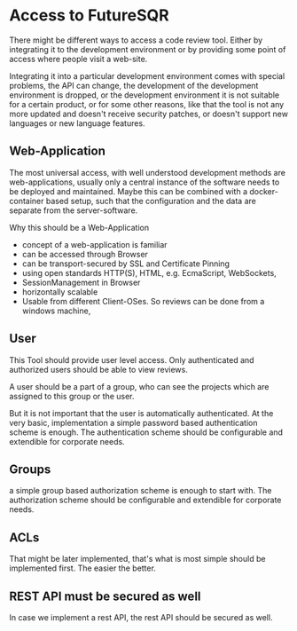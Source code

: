 # Access to FutureSQR

There might be different ways to access a code review tool. Either by integrating it to the 
development environment or by providing some point of access where people visit a web-site.

Integrating it into a particular development environment comes with special problems, the
API can change, the development of the development environment is dropped, or the development
environment it is not suitable for a certain product, or for some other reasons, like that
the tool is not any more updated and doesn't receive security patches, or doesn't support 
new languages or new language features.

## Web-Application

The most universal access, with well understood development methods are web-applications,
usually only a central instance of the software needs to be deployed and maintained. Maybe 
this can be combined with a docker-container based setup, such that the configuration and
the data are separate from the server-software.

Why this should be a Web-Application

* concept of a web-application is familiar
* can be accessed through Browser
* can be transport-secured by SSL and Certificate Pinning 
* using open standards HTTP(S), HTML, e.g. EcmaScript, WebSockets, 
* SessionManagement in Browser
* horizontally scalable
* Usable from different Client-OSes. So reviews can be done from a windows machine, 

## User

This Tool should provide user level access. Only authenticated and authorized users should be
able to view reviews.

A user should be a part of a group, who can see the projects which are assigned to this group
or the user.

But it is not important that the user is automatically authenticated. At the very basic, 
implementation a simple password based authentication scheme is enough. The authentication
scheme should be configurable and extendible for corporate needs.

## Groups

a simple group based authorization scheme is enough to start with. The authorization scheme
should be configurable and extendible for corporate needs.

## ACLs

That might be later implemented, that's what is most simple should be implemented first.
The easier the better.

## REST API must be secured as well

In case we implement a rest API, the rest API should be secured as well.